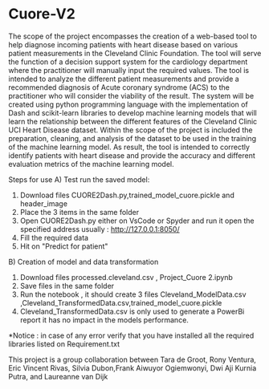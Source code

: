 # Cuore-V2

The scope of the project encompasses the creation of a web-based tool to help diagnose incoming patients with heart disease based on various patient measurements in the Cleveland Clinic Foundation. The tool will serve the function of a decision support system for the cardiology department where the practitioner will manually input the required values. The tool is intended to analyze the different patient measurements and provide a recommended diagnosis of Acute coronary syndrome (ACS) to the practitioner who will consider the viability of the result. The system will be created using python programming language with the implementation of Dash and scikit-learn libraries to develop machine learning models that will learn the relationship between the different features of the Cleveland Clinic UCI Heart Disease dataset. Within the scope of the project is included the preparation, cleaning, and analysis of the dataset to be used in the training of the machine learning model. As result, the tool is intended to correctly identify patients with heart disease and provide the accuracy and different evaluation metrics of the machine learning model.

Steps for use 
A) Test run the saved model:
  1) Download files CUORE2Dash.py,trained_model_cuore.pickle and header_image
  2) Place the 3 items in the same folder
  3) Open CUORE2Dash.py either on VsCode or Spyder  and run it open the specified address usually : http://127.0.0.1:8050/
  4) Fill the required data
  5) Hit on "Predict for patient"

B) Creation of model and data transformation
  1) Download files processed.cleveland.csv , Project_Cuore 2.ipynb
  2) Save files in the same folder
  3) Run the notebook , it should create 3 files Cleveland_ModelData.csv ,Cleveland_TransformedData.csv,trained_model_cuore.pickle
  4) Cleveland_TransformedData.csv is only used to generate a PowerBi report it has no impact in the models performance.

  *Notice : in case of any error  verify that you have installed all the required libraries listed on Requirement.txt
   


This project is a group collaboration between Tara de Groot, Rony Ventura, Eric Vincent Rivas, Silvia Dubon,Frank Aiwuyor Ogiemwonyi, Dwi Aji Kurnia Putra, and Laureanne van Dijk
